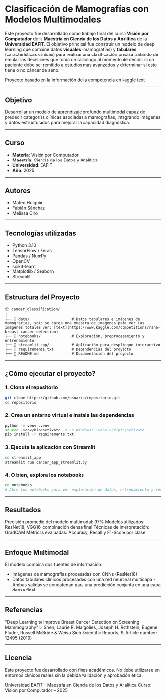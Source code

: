 # Clasificación de Mamografías con Modelos Multimodales

Este proyecto fue desarrollado como trabajo final del curso **Visión por Computador** de la **Maestría en Ciencia de los Datos y Analítica** de la **Universidad EAFIT**. El objetivo principal fue construir un modelo de deep learning que combine datos **visuales** (mamografías) y **tabulares** (características clínicas) para realizar una clasificación precisa tratando de emular las decisiones que toma un radiologo al momento de decidir si un paciente debe ser remitido a estudios mas avanzados y determinar si este tiene o no cáncer de seno.

Proyecto basado en la información de la competencia en kaggle [text](https://www.kaggle.com/competitions/rsna-breast-cancer-detection)

---

## Objetivo

Desarrollar un modelo de aprendizaje profundo multimodal capaz de predecir categorías clínicas asociadas a mamografías, integrando imágenes y datos estructurados para mejorar la capacidad diagnóstica.

---

## Curso

- **Materia**: Visión por Computador  
- **Maestría**: Ciencia de los Datos y Analítica  
- **Universidad**: EAFIT  
- **Año**: 2025

---

## Autores

- Mateo Holguín
- Fabián Sánchez  
- Melissa Ciro  

---

## Tecnologías utilizadas

- Python 3.10
- TensorFlow / Keras
- Pandas / NumPy
- OpenCV
- scikit-learn
- Matplotlib / Seaborn
- Streamlit

---

## Estructura del Proyecto

```plaintext
📦 cancer_classification/
│
├── 📁 data/                   # Datos tabulares e imágenes de mamografías, solo se carga una muestra de imagenes para ver las imagenes totales ver: [text](https://www.kaggle.com/competitions/rsna-breast-cancer-detection)
├── 📁 notebooks/              # Exploración, preprocesamiento y entrenamiento
├── 📁 streamlit_app/          # Aplicación para despliegue interactivo
├── 📄 requirements.txt        # Dependencias del proyecto
├── 📄 README.md               # Documentación del proyecto

```

---

## ¿Cómo ejecutar el proyecto?

### 1. Clona el repositorio

```bash
git clone https://github.com/usuario/repositorio.git
cd repositorio
```

### 2. Crea un entorno virtual e instala las dependencias

```bash
python -m venv .venv
source .venv/bin/activate  # En Windows: .venv\Scripts\activate
pip install -r requirements.txt
```

### 3. Ejecuta la aplicación con Streamlit

```bash
cd streamlit_app
streamlit run cancer_app_streamlit.py
```

### 4. O bien, explora los notebooks

```bash
cd notebooks
# Abre los notebooks para ver exploración de datos, entrenamiento y resultados
```

---

## Resultados

Precisión promedio del modelo multimodal: 97%
Modelos utilizados: ResNet18, VGG16, combinación densa final
Técnicas de interpretación: GradCAM
Métricas evaluadas: Accuracy, Recall y F1-Score por clase

---

## Enfoque Multimodal

El modelo combina dos fuentes de información:

- Imágenes de mamografías procesadas con CNNs (ResNet18)
- Datos tabulares clínicos procesados con una red neuronal multicapa
-Ambas salidas se concatenan para una predicción conjunta en una capa densa final.

---

## Referencias
"Deep Learning to Improve Breast Cancer Detection on Screening Mammography"
Li Shen, Laurie R. Margolies, Joseph H. Rothstein, Eugene Fluder, Russell McBride & Weiva Sieh
Scientific Reports, 9, Article number: 12495 (2019)

---

## Licencia
Este proyecto fue desarrollado con fines académicos. No debe utilizarse en entornos clínicos reales sin la debida validación y aprobación ética.

Universidad EAFIT – Maestría en Ciencia de los Datos y Analítica
Curso: Visión por Computador – 2025
